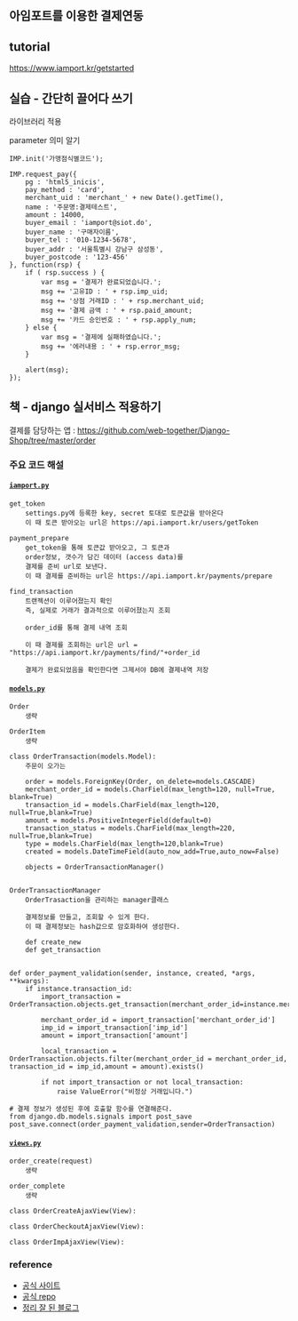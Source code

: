 ## 아임포트를 이용한 결제연동

## tutorial

https://www.iamport.kr/getstarted

## 실습 - 간단히 끌어다 쓰기

라이브러리 적용

parameter 의미 알기

```
IMP.init('가맹점식별코드');
```

```
IMP.request_pay({
    pg : 'html5_inicis',
    pay_method : 'card',
    merchant_uid : 'merchant_' + new Date().getTime(),
    name : '주문명:결제테스트',
    amount : 14000,
    buyer_email : 'iamport@siot.do',
    buyer_name : '구매자이름',
    buyer_tel : '010-1234-5678',
    buyer_addr : '서울특별시 강남구 삼성동',
    buyer_postcode : '123-456'
}, function(rsp) {
    if ( rsp.success ) {
        var msg = '결제가 완료되었습니다.';
        msg += '고유ID : ' + rsp.imp_uid;
        msg += '상점 거래ID : ' + rsp.merchant_uid;
        msg += '결제 금액 : ' + rsp.paid_amount;
        msg += '카드 승인번호 : ' + rsp.apply_num;
    } else {
        var msg = '결제에 실패하였습니다.';
        msg += '에러내용 : ' + rsp.error_msg;
    }

    alert(msg);
});
```

## 책 - django 실서비스 적용하기 

결제를 담당하는 앱 : https://github.com/web-together/Django-Shop/tree/master/order

### 주요 코드 해설

#### [`iamport.py`](https://github.com/web-together/Django-Shop/blob/master/order/iamport.py)

```
get_token
    settings.py에 등록한 key, secret 토대로 토큰값을 받아온다
    이 때 토큰 받아오는 url은 https://api.iamport.kr/users/getToken

payment_prepare
    get_token을 통해 토큰값 받아오고, 그 토큰과 
    order정보, 갯수가 담긴 데이터 (access data)를
    결제를 준비 url로 보낸다.
    이 때 결제를 준비하는 url은 https://api.iamport.kr/payments/prepare

find_transaction
    트랜젝션이 이루어졌는지 확인
    즉, 실제로 거래가 결과적으로 이루어졌는지 조회

    order_id를 통해 결제 내역 조회

    이 때 결제를 조회하는 url은 url = "https://api.iamport.kr/payments/find/"+order_id

    결제가 완료되었음을 확인한다면 그제서야 DB에 결제내역 저장
```

#### [`models.py`](https://github.com/web-together/Django-Shop/blob/master/order/models.py)

```
Order
    생략

OrderItem
    생략

class OrderTransaction(models.Model):
    주문이 오가는 

    order = models.ForeignKey(Order, on_delete=models.CASCADE)
    merchant_order_id = models.CharField(max_length=120, null=True, blank=True)
    transaction_id = models.CharField(max_length=120, null=True,blank=True)
    amount = models.PositiveIntegerField(default=0)
    transaction_status = models.CharField(max_length=220, null=True,blank=True)
    type = models.CharField(max_length=120,blank=True)
    created = models.DateTimeField(auto_now_add=True,auto_now=False)

    objects = OrderTransactionManager()


OrderTransactionManager
    OrderTrasaction을 관리하는 manager클래스

    결제정보를 만들고, 조회할 수 있게 한다.
    이 때 결제정보는 hash값으로 암호화하여 생성한다. 

    def create_new
    def get_transaction


def order_payment_validation(sender, instance, created, *args, **kwargs):
    if instance.transaction_id:
        import_transaction = OrderTransaction.objects.get_transaction(merchant_order_id=instance.merchant_order_id)

        merchant_order_id = import_transaction['merchant_order_id']
        imp_id = import_transaction['imp_id']
        amount = import_transaction['amount']

        local_transaction = OrderTransaction.objects.filter(merchant_order_id = merchant_order_id, transaction_id = imp_id,amount = amount).exists()

        if not import_transaction or not local_transaction:
            raise ValueError("비정상 거래입니다.")

# 결제 정보가 생성된 후에 호출할 함수를 연결해준다.
from django.db.models.signals import post_save
post_save.connect(order_payment_validation,sender=OrderTransaction)

```

#### [`views.py`](https://github.com/web-together/Django-Shop/blob/master/order/views.py)
```
order_create(request)
    생략

order_complete
    생략

class OrderCreateAjaxView(View):

class OrderCheckoutAjaxView(View):

class OrderImpAjaxView(View):
```

### reference

 - [공식 사이트](https://www.iamport.kr/)
 - [공식 repo](https://github.com/iamport/iamport-manual/blob/master/%EC%9D%B8%EC%A6%9D%EA%B2%B0%EC%A0%9C/README.md#211-param-%EC%86%8D%EC%84%B1%EA%B3%B5%ED%86%B5-%EC%86%8D%EC%84%B1)
 - [정리 잘 된 블로그](https://todakandco.tistory.com/10)